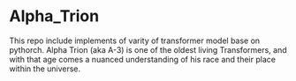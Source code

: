 # Alpha_Trion
This repo include implements of varity of transformer model base on pythorch. Alpha Trion (aka A-3) is one of the oldest living Transformers, and with that age comes a nuanced understanding of his race and their place within the universe. 
